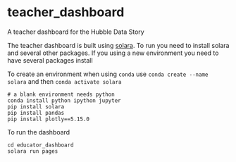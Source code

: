 # teacher_dashboard
A teacher dashboard for the Hubble Data Story

The teacher dashboard is built using [solara](solara.dev). 
To run you need to install solara and several other packages. 
If you using a new environment you need to have several packages install

To create an environment when using `conda` use `conda create --name solara` and then `conda activate solara`
```
# a blank environment needs python
conda install python ipython jupyter
pip install solara
pip install pandas
pip install plotly==5.15.0
```


To run the dashboard

```
cd educator_dashboard
solara run pages
```
